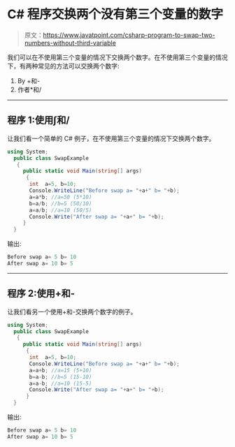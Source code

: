 # C# 程序交换两个没有第三个变量的数字

> 原文：<https://www.javatpoint.com/csharp-program-to-swap-two-numbers-without-third-variable>

我们可以在不使用第三个变量的情况下交换两个数字。在不使用第三个变量的情况下，有两种常见的方法可以交换两个数字:

1.  By +和-
2.  作者*和/

* * *

## 程序 1:使用∫和/

让我们看一个简单的 C# 例子，在不使用第三个变量的情况下交换两个数字。

```cs
using System;
  public class SwapExample
   {
     public static void Main(string[] args)
      {
       int  a=5, b=10;          
       Console.WriteLine("Before swap a= "+a+" b= "+b);  
       a=a*b; //a=50 (5*10)    
       b=a/b; //b=5 (50/10)    
       a=a/b; //a=10 (50/5)  
       Console.Write("After swap a= "+a+" b= "+b);     
     }
  }	

```

输出:

```cs
Before swap a= 5 b= 10     
After swap a= 10 b= 5

```

* * *

## 程序 2:使用+和-

让我们看另一个使用+和-交换两个数字的例子。

```cs
using System;
  public class SwapExample
   {
     public static void Main(string[] args)
      {
       int  a=5, b=10;          
       Console.WriteLine("Before swap a= "+a+" b= "+b);  
       a=a+b; //a=15 (5+10)    
       b=a-b; //b=5 (15-10)    
       a=a-b; //a=10 (15-5) 
       Console.Write("After swap a= "+a+" b= "+b);     
      }
  }

```

输出:

```cs
Before swap a= 5 b= 10     
After swap a= 10 b= 5

```